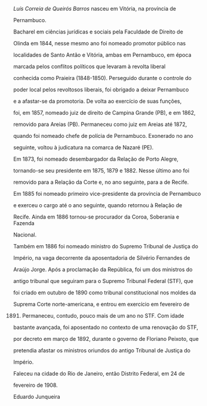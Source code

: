 

*Luís Correia de Queirós Barros* nasceu em Vitória, na província de

Pernambuco.



Bacharel em ciências jurídicas e sociais pela Faculdade de Direito de

Olinda em 1844, nesse mesmo ano foi nomeado promotor público nas

localidades de Santo Antão e Vitória, ambas em Pernambuco, em época

marcada pelos conflitos políticos que levaram à revolta liberal

conhecida como Praieira (1848-1850). Perseguido durante o controle do

poder local pelos revoltosos liberais, foi obrigado a deixar Pernambuco

e a afastar-se da promotoria. De volta ao exercício de suas funções,

foi, em 1857, nomeado juiz de direito de Campina Grande (PB), e em 1862,

removido para Areias (PB). Permaneceu como juiz em Areias até 1872,

quando foi nomeado chefe de polícia de Pernambuco. Exonerado no ano

seguinte, voltou à judicatura na comarca de Nazaré (PE).



Em 1873, foi nomeado desembargador da Relação de Porto Alegre,

tornando-se seu presidente em 1875, 1879 e 1882. Nesse último ano foi

removido para a Relação da Corte e, no ano seguinte, para a de Recife.

Em 1885 foi nomeado primeiro vice-presidente da província de Pernambuco

e exerceu o cargo até o ano seguinte, quando retornou à Relação de

Recife. Ainda em 1886 tornou-se procurador da Coroa, Soberania e Fazenda

Nacional.



Também em 1886 foi nomeado ministro do Supremo Tribunal de Justiça do

Império, na vaga decorrente da aposentadoria de Silvério Fernandes de

Araújo Jorge. Após a proclamação da República, foi um dos ministros do

antigo tribunal que seguiram para o Supremo Tribunal Federal (STF), que

foi criado em outubro de 1890 como tribunal constitucional nos moldes da

Suprema Corte norte-americana, e entrou em exercício em fevereiro de

1891. Permaneceu, contudo, pouco mais de um ano no STF. Com idade

bastante avançada, foi aposentado no contexto de uma renovação do STF,

por decreto em março de 1892, durante o governo de Floriano Peixoto, que

pretendia afastar os ministros oriundos do antigo Tribunal de Justiça do

Império.



Faleceu na cidade do Rio de Janeiro, então Distrito Federal, em 24 de

fevereiro de 1908.



Eduardo Junqueira



